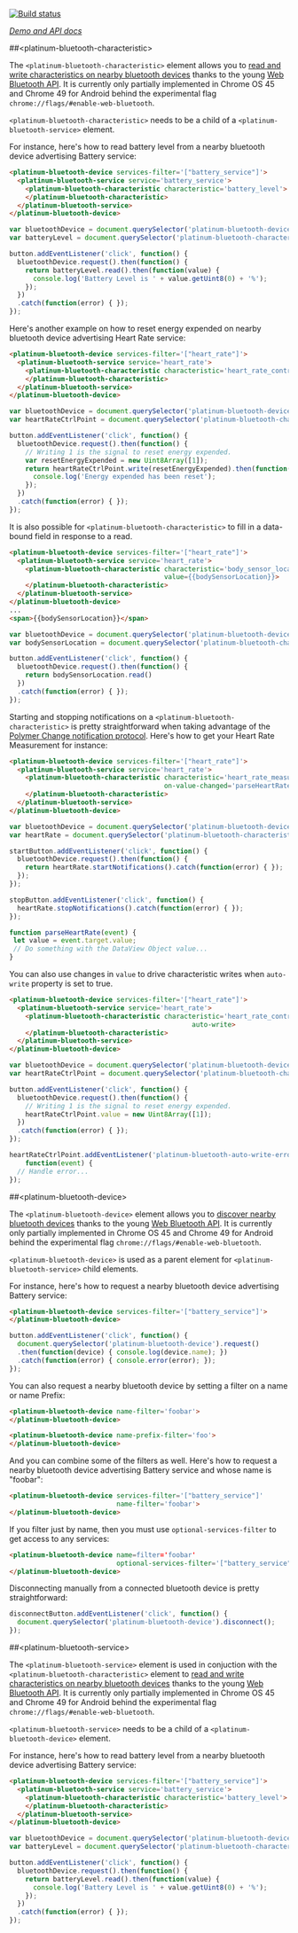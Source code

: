 
<!---

This README is automatically generated from the comments in these files:
platinum-bluetooth-characteristic.html  platinum-bluetooth-device.html  platinum-bluetooth-service.html

Edit those files, and our readme bot will duplicate them over here!
Edit this file, and the bot will squash your changes :)

The bot does some handling of markdown. Please file a bug if it does the wrong
thing! https://github.com/PolymerLabs/tedium/issues

-->

[![Build status](https://travis-ci.org/PolymerElements/platinum-bluetooth.svg?branch=master)](https://travis-ci.org/PolymerElements/platinum-bluetooth)

_[Demo and API docs](https://elements.polymer-project.org/elements/platinum-bluetooth)_


##&lt;platinum-bluetooth-characteristic&gt;

The `<platinum-bluetooth-characteristic>` element allows you to [read
and write characteristics on nearby bluetooth devices](https://developers.google.com/web/updates/2015/07/interact-with-ble-devices-on-the-web) thanks to the
young [Web Bluetooth API](https://github.com/WebBluetoothCG/web-bluetooth). It is currently only partially implemented
in Chrome OS 45 and Chrome 49 for Android behind the experimental flag
`chrome://flags/#enable-web-bluetooth`.

`<platinum-bluetooth-characteristic>` needs to be a child of a
`<platinum-bluetooth-service>` element.

For instance, here's how to read battery level from a nearby bluetooth
device advertising Battery service:

```html
<platinum-bluetooth-device services-filter='["battery_service"]'>
  <platinum-bluetooth-service service='battery_service'>
    <platinum-bluetooth-characteristic characteristic='battery_level'>
    </platinum-bluetooth-characteristic>
  </platinum-bluetooth-service>
</platinum-bluetooth-device>
```

```js
var bluetoothDevice = document.querySelector('platinum-bluetooth-device');
var batteryLevel = document.querySelector('platinum-bluetooth-characteristic');

button.addEventListener('click', function() {
  bluetoothDevice.request().then(function() {
    return batteryLevel.read().then(function(value) {
      console.log('Battery Level is ' + value.getUint8(0) + '%');
    });
  })
  .catch(function(error) { });
});
```

Here's another example on how to reset energy expended on nearby
bluetooth device advertising Heart Rate service:

```html
<platinum-bluetooth-device services-filter='["heart_rate"]'>
  <platinum-bluetooth-service service='heart_rate'>
    <platinum-bluetooth-characteristic characteristic='heart_rate_control_point'>
    </platinum-bluetooth-characteristic>
  </platinum-bluetooth-service>
</platinum-bluetooth-device>
```

```js
var bluetoothDevice = document.querySelector('platinum-bluetooth-device');
var heartRateCtrlPoint = document.querySelector('platinum-bluetooth-characteristic');

button.addEventListener('click', function() {
  bluetoothDevice.request().then(function() {
    // Writing 1 is the signal to reset energy expended.
    var resetEnergyExpended = new Uint8Array([1]);
    return heartRateCtrlPoint.write(resetEnergyExpended).then(function() {
      console.log('Energy expended has been reset');
    });
  })
  .catch(function(error) { });
});
```

It is also possible for `<platinum-bluetooth-characteristic>` to fill in
a data-bound field in response to a read.

```html
<platinum-bluetooth-device services-filter='["heart_rate"]'>
  <platinum-bluetooth-service service='heart_rate'>
    <platinum-bluetooth-characteristic characteristic='body_sensor_location'
                                       value={{bodySensorLocation}}>
    </platinum-bluetooth-characteristic>
  </platinum-bluetooth-service>
</platinum-bluetooth-device>
...
<span>{{bodySensorLocation}}</span>
```

```js
var bluetoothDevice = document.querySelector('platinum-bluetooth-device');
var bodySensorLocation = document.querySelector('platinum-bluetooth-characteristic');

button.addEventListener('click', function() {
  bluetoothDevice.request().then(function() {
    return bodySensorLocation.read()
  })
  .catch(function(error) { });
});
```

Starting and stopping notifications on a `<platinum-bluetooth-characteristic>` is pretty straightforward when taking advantage of the [Polymer Change notification protocol](https://www.polymer-project.org/1.0/docs/devguide/data-binding.html#change-notification-protocol). Here's how to get your Heart Rate Measurement for instance:

```html
<platinum-bluetooth-device services-filter='["heart_rate"]'>
  <platinum-bluetooth-service service='heart_rate'>
    <platinum-bluetooth-characteristic characteristic='heart_rate_measurement'
                                       on-value-changed='parseHeartRate'>
    </platinum-bluetooth-characteristic>
  </platinum-bluetooth-service>
</platinum-bluetooth-device>
```

```js
var bluetoothDevice = document.querySelector('platinum-bluetooth-device');
var heartRate = document.querySelector('platinum-bluetooth-characteristic');

startButton.addEventListener('click', function() {
  bluetoothDevice.request().then(function() {
    return heartRate.startNotifications().catch(function(error) { });
  });
});

stopButton.addEventListener('click', function() {
  heartRate.stopNotifications().catch(function(error) { });
});

function parseHeartRate(event) {
 let value = event.target.value;
 // Do something with the DataView Object value...
}
```

You can also use changes in `value` to drive characteristic writes when
`auto-write` property is set to true.

```html
<platinum-bluetooth-device services-filter='["heart_rate"]'>
  <platinum-bluetooth-service service='heart_rate'>
    <platinum-bluetooth-characteristic characteristic='heart_rate_control_point'
                                              auto-write>
    </platinum-bluetooth-characteristic>
  </platinum-bluetooth-service>
</platinum-bluetooth-device>
```

```js
var bluetoothDevice = document.querySelector('platinum-bluetooth-device');
var heartRateCtrlPoint = document.querySelector('platinum-bluetooth-characteristic');

button.addEventListener('click', function() {
  bluetoothDevice.request().then(function() {
    // Writing 1 is the signal to reset energy expended.
    heartRateCtrlPoint.value = new Uint8Array([1]);
  })
  .catch(function(error) { });
});

heartRateCtrlPoint.addEventListener('platinum-bluetooth-auto-write-error',
    function(event) {
  // Handle error...
});
```



##&lt;platinum-bluetooth-device&gt;

The `<platinum-bluetooth-device>` element allows you to [discover nearby
bluetooth devices](https://developers.google.com/web/updates/2015/07/interact-with-ble-devices-on-the-web) thanks to the young [Web Bluetooth API](https://github.com/WebBluetoothCG/web-bluetooth). It is
currently only partially implemented in Chrome OS 45 and Chrome 49 for
Android behind the experimental flag
`chrome://flags/#enable-web-bluetooth`.

`<platinum-bluetooth-device>` is used as a parent element for
`<platinum-bluetooth-service>` child elements.

For instance, here's how to request a nearby bluetooth device advertising
Battery service:

```html
<platinum-bluetooth-device services-filter='["battery_service"]'>
</platinum-bluetooth-device>
```

```js
button.addEventListener('click', function() {
  document.querySelector('platinum-bluetooth-device').request()
  .then(function(device) { console.log(device.name); })
  .catch(function(error) { console.error(error); });
});
```

You can also request a nearby bluetooth device by setting a filter on
a name or name Prefix:

```html
<platinum-bluetooth-device name-filter='foobar'>
</platinum-bluetooth-device>
```

```html
<platinum-bluetooth-device name-prefix-filter='foo'>
</platinum-bluetooth-device>
```

And you can combine some of the filters as well. Here's how to request a
nearby bluetooth device advertising Battery service and whose name is
"foobar":

```html
<platinum-bluetooth-device services-filter='["battery_service"]'
                           name-filter='foobar'>
</platinum-bluetooth-device>
```

If you filter just by name, then you must use `optional-services-filter`
to get access to any services:

```html
<platinum-bluetooth-device name=filter='foobar'
                           optional-services-filter='["battery_service"]'>
</platinum-bluetooth-device>
```

Disconnecting manually from a connected bluetooth device is pretty
straightforward:

```js
disconnectButton.addEventListener('click', function() {
  document.querySelector('platinum-bluetooth-device').disconnect();
});
```



##&lt;platinum-bluetooth-service&gt;

The `<platinum-bluetooth-service>` element is used in conjuction with
the `<platinum-bluetooth-characteristic>` element to [read and write
characteristics on nearby bluetooth devices](https://developers.google.com/web/updates/2015/07/interact-with-ble-devices-on-the-web) thanks to the young [Web
Bluetooth API](https://github.com/WebBluetoothCG/web-bluetooth). It is currently only partially implemented
in Chrome OS 45 and Chrome 49 for Android behind the experimental flag
`chrome://flags/#enable-web-bluetooth`.

`<platinum-bluetooth-service>` needs to be a child of a
`<platinum-bluetooth-device>` element.

For instance, here's how to read battery level from a nearby bluetooth
device advertising Battery service:

```html
<platinum-bluetooth-device services-filter='["battery_service"]'>
  <platinum-bluetooth-service service='battery_service'>
    <platinum-bluetooth-characteristic characteristic='battery_level'>
    </platinum-bluetooth-characteristic>
  </platinum-bluetooth-service>
</platinum-bluetooth-device>
```

```js
var bluetoothDevice = document.querySelector('platinum-bluetooth-device');
var batteryLevel = document.querySelector('platinum-bluetooth-characteristic');

button.addEventListener('click', function() {
  bluetoothDevice.request().then(function() {
    return batteryLevel.read().then(function(value) {
      console.log('Battery Level is ' + value.getUint8(0) + '%');
    });
  })
  .catch(function(error) { });
});
```


